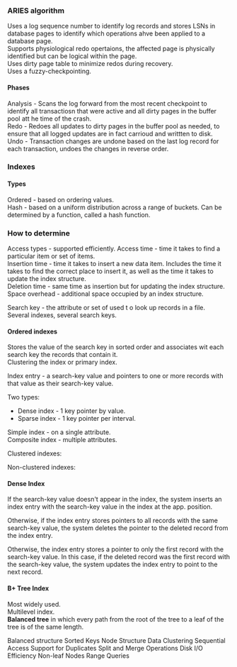 ### ARIES algorithm

Uses a log sequence number to identify log records and stores LSNs in database pages to identify which operations
ahve been applied to a database page.  
Supports physiological redo opertaions, the affected page is physically identified but can be logical within the page.  
Uses dirty page table to minimize redos during recovery.  
Uses a fuzzy-checkpointing.

#### Phases

Analysis - Scans the log forward from the most recent checkpoint to identify all transactiosn that were active and all
dirty pages in the buffer pool att he time of the crash.  
Redo - Redoes all updates to dirty pages in the buffer pool as needed, to ensure that all logged updates are in fact carrioud and writtten to disk.  
Undo - Transaction changes are undone based on the last log record for each transaction, undoes the changes in reverse order.

### Indexes

#### Types

Ordered - based on ordering values.  
Hash - based on a uniform distribution across a range of buckets. Can be determined by a function, called a hash function.  

### How to determine

Access types - supported efficiently.
Access time - time it takes to find a particular item or set of items.  
Insertion time - time it takes to insert a new data item. Includes the time it takes to find the correct place to insert it, as well as the time it takes to update the index structure.  
Deletion time - same time as insertion but for updating the index structure.  
Space overhead - additional space occupied by an index structure.

Search key - the attribute or set of used t o look up records in a file.  
Several indexes, several search keys.

#### Ordered indexes

Stores the value of the search key in sorted order and associates wit each search key the records that contain it.  
Clustering the index or primary index.

Index entry - a search-key value and pointers to one or more records with that value as their search-key value.

Two types:

- Dense index - 1 key pointer by value.
- Sparse index - 1 key pointer per interval.

Simple index - on a single attribute.  
Composite index - multiple attributes.

Clustered indexes:

Non-clustered indexes:

#### Dense Index

If the search-key value doesn't appear in the index, the system inserts an index entry with the search-key value in the index at the app. position.  

Otherwise, if the index entry stores pointers to all records with the same search-key value, the system deletes the pointer to the deleted record
from the index entry.

Otherwise, the index entry stores a pointer to only the first record with the search-key value. In this case, if the deleted record was the first record with the search-key value,
the system updates the index entry to point to the next record.

#### B+ Tree Index

Most widely used.  
Multilevel index.  
**Balanced tree** in which every path from the root of the tree to a leaf of the tree is of the same length.

Balanced structure
Sorted Keys
Node Structure
Data Clustering
Sequential Access
Support for Duplicates
Split and Merge Operations
Disk I/O Efficiency
Non-leaf Nodes
Range Queries
